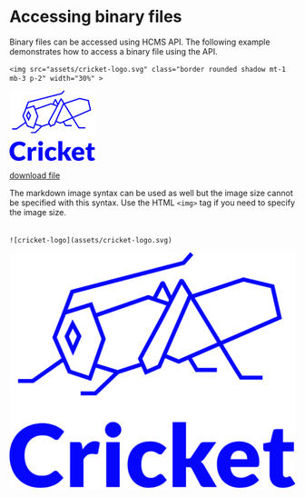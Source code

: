 # Accessing binary files

Binary files can be accessed using HCMS API. The following example demonstrates how to access a binary file using the API.


```
<img src="assets/cricket-logo.svg" class="border rounded shadow mt-1 mb-3 p-2" width="30%" >
```
<!-- 
<img class="border rounded shadow mt-1 mb-3 p-2" width="30%" src="/api/file?path=assets/cricket-logo.svg">

<a href="/api/file?path=assets/cricket-logo.svg" target="_blank">download file from HCMS</a>
-->

<!-- links below should be transformed by HCMS on load -->
<img src="./assets/cricket-logo.svg" class="border rounded shadow mt-1 mb-3 p-2" width="30%" >

<a href="assets/cricket-logo.svg">download file</a>

The markdown image syntax can be used as well but the image size cannot be specified with this syntax. Use the HTML `<img>` tag if you need to specify the image size.

<code class="text-secondary">
![cricket-logo](assets/cricket-logo.svg)
</code>

![cricket-logo](assets/cricket-logo.svg)